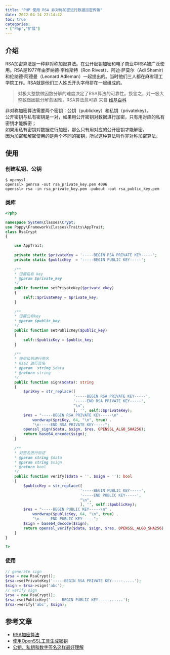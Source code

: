 ```yaml
---
title: "PHP 使用 RSA 非对称加密进行数据加密传输"
date: 2022-04-14 22:14:42
toc: true
categories:
- ["Php","扩展"]
---
```


## 介绍
RSA加密算法是一种非对称加密算法。在公开密钥加密和电子商业中RSA被广泛使用。RSA是1977年由罗纳德·李维斯特（Ron Rivest）、阿迪·萨莫尔（Adi Shamir）和伦纳德·阿德曼（Leonard Adleman）一起提出的。当时他们三人都在麻省理工学院工作。RSA就是他们三人姓氏开头字母拼在一起组成的。
> 对极大整数做因数分解的难度决定了RSA算法的可靠性。换言之，对一极大整数做因数分解愈困难，RSA算法愈可靠
> 来自 [维基百科](https://zh.wikipedia.org/wiki/RSA%E5%8A%A0%E5%AF%86%E6%BC%94%E7%AE%97%E6%B3%95)

非对称加密算法需要两个密钥：公钥（publickey）和私钥（privatekey）。<br />公开密钥与私有密钥是一对，如果用公开密钥对数据进行加密，只有用对应的私有密钥才能解密；<br />如果用私有密钥对数据进行加密，那么只有用对应的公开密钥才能解密。<br />因为加密和解密使用的是两个不同的密钥，所以这种算法叫作非对称加密算法。


## 使用

### 创建私钥、公钥
```
$ openssl
openssl> genrsa -out rsa_private_key.pem 4096
openssl> rsa -in rsa_private_key.pem -pubout -out rsa_public_key.pem
```

### 类库
```php
<?php 

namespace System\Classes\Crypt;
use Poppy\Framework\Classes\Traits\AppTrait;
class RsaCrypt
{

    use AppTrait;
    
    private static $privateKey = '-----BEGIN RSA PRIVATE KEY-----';
    private static $publicKey  = '-----BEGIN PUBLIC KEY-----';
    
    /**
    * 设置私有 key
    * @param $private_key
    */
    public function setPrivateKey($private_xkey)
    {
        self::$privateKey = $private_key;
    }
    
    /**
    * 设置公有key
    * @param $public_key
    */
    public function setPublicKey($public_key)
    {
        self::$publicKey = $public_key;
    }
    
    /**
    * 使用私钥进行签名
    * Rsa2 进行签名
    * @param  string $data
    * @return string
    */
    public function sign($data): string
    {
        $priKey = str_replace([
                              '-----BEGIN RSA PRIVATE KEY-----',
                              '-----END RSA PRIVATE KEY-----',
                              "\n",
                              ], '', self::$privateKey);
        $res = "-----BEGIN RSA PRIVATE KEY-----\n" .
            wordwrap($priKey, 64, "\n", true) .
            "\n-----END RSA PRIVATE KEY-----";
        openssl_sign($data, $sign, $res, OPENSSL_ALGO_SHA256);
        return base64_encode($sign);
    }
    
    /**
    * 对签名进行验证
    * @param string $data
    * @param string $sign
    * @return bool
    */
    public function verify($data = '', $sign = ''): bool
    {
        $publicKey = str_replace([
                                 '-----BEGIN PUBLIC KEY-----',
                                 '-----END PUBLIC KEY-----',
                                 "\n",
                                 ], '', self::$publicKey);
        $res = "-----BEGIN PUBLIC KEY-----\n" .
            wordwrap($publicKey, 64, "\n", true) .
            "\n-----END PUBLIC KEY-----";
        $sign = base64_decode($sign);
        return openssl_verify($data, $sign, $res, OPENSSL_ALGO_SHA256) > 0;
    }
}

?>
```

### 使用
```php
// generate sign
$rsa = new RsaCrypt();
$rsa->setPrivateKey('-----BEGIN RSA PRIVATE KEY-----.....');
$sign = $rsa->sign('abc');
// verify sign
$rsa = new RsaCrypt();
$rsa->setPublicKey('-----BEGIN PUBLIC KEY-----......');
$rsa->verify('abc', $sign);
```

## 参考文章

- [RSA加密算法](https://zh.wikipedia.org/wiki/RSA%E5%8A%A0%E5%AF%86%E6%BC%94%E7%AE%97%E6%B3%95)
- [使用OpenSSL工具生成密钥](https://docs.open.alipay.com/291/106130)
- [公钥，私钥和数字签名这样最好理解](https://blog.csdn.net/21aspnet/article/details/7249401)

